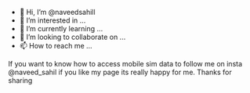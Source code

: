 - 👋 Hi, I’m @naveedsahill
- 👀 I’m interested in ...
- 🌱 I’m currently learning ...
- 💞️ I’m looking to collaborate on ...
- 📫 How to reach me ...

<!---
naveedsahill/naveedsahill is a ✨ special ✨ repository because its `README.md` (this file) appears on your GitHub profile.
You can click the Preview link to take a look at your changes.
--->
If you want to know how to access mobile sim data to follow me on insta @naveed_sahil if you like my page its really happy for me.
Thanks for sharing
